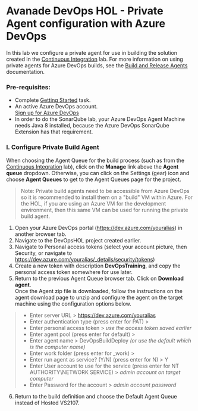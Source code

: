 Avanade DevOps HOL - Private Agent configuration with Azure DevOps
====================================================================================
In this lab we configure a private agent for use in building the solution created in the [Continuous Integration](../continuous-integration/README.md) lab.
For more information on using private agents for Azure DevOps builds, see the [Build and Release Agents](https://docs.microsoft.com/en-us/azure/devops/pipelines/agents/agents) documentation.

### Pre-requisites:
- Complete [Getting Started](../getting-started/README.md) task.
-   An active Azure DevOps account.<br>
	 [Sign up for Azure DevOps](https://dev.azure.com/)
- In order to do the SonarQube lab, your Azure DevOps Agent Machine needs Java 8 installed, because the Azure DevOps SonarQube Extension has that requirement.


### I. Configure Private Build Agent

When choosing the Agent Queue for the build process (such as from the [Continuous Integration](../continuous-integration/README.md) lab), click on the **Manage** link above the **Agent queue** dropdown.
Otherwise, you can click on the Settings (gear) icon and choose **Agent Queues** to get to the Agent Queues page for the project.<br>
>Note: Private build agents need to be accessible from Azure DevOps so it is recommended to install them on a "build" VM within Azure.  For the HOL, if you are using an Azure VM for the development environment, then this same VM can be used for running the private build agent.
   1. Open your Azure DevOps portal (https://dev.azure.com/youralias) in another browser tab.
   2. Navigate to the DevOpsHOL project created earlier.
   3. Navigate to Personal access tokens (select your account picture, then Security, or navigate to https://dev.azure.com/youralias/_details/security/tokens)
   4. Create a new token with description **DevOpsTraining**, and copy the personal access token somewhere for use later.
   5. Return to the previous Agent Queue browser tab.  Click on **Download agent**.  
   Once the Agent zip file is downloaded, follow the instructions on the agent download page to unzip and configure the agent on the target machine using the configuration options below.
   >+ Enter server URL > https://dev.azure.com/youralias
   >+ Enter authentication type (press enter for PAT) >
   >+ Enter personal access token > *use the access token saved earlier*
   >+ Enter agent pool (press enter for default) >
   >+ Enter agent name > DevOpsBuildDeploy *(or use the default which is the computer name)*
   >+ Enter work folder (press enter for _work) >
   >+ Enter run agent as service? (Y/N) (press enter for N) > Y
   >+ Enter User account to use for the service (press enter for NT AUTHORITY\NETWORK SERVICE) > *admin account on target computer*
   >+ Enter Password for the account > *admin account password*
   6. Return to the build definition and choose the Default Agent Queue instead of Hosted VS2107.
   

   
